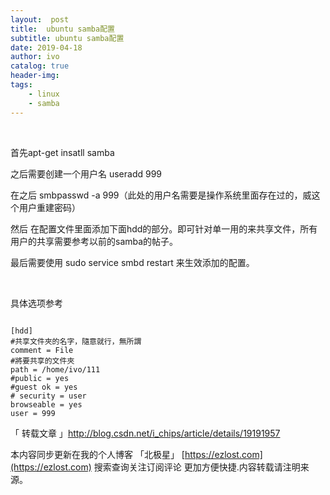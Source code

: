 ```yaml
---
layout:  post
title:  ubuntu samba配置
subtitle: ubuntu samba配置 
date: 2019-04-18
author: ivo
catalog: true
header-img:
tags:
    - linux
    - samba
---
```

 

首先apt-get insatll samba

之后需要创建一个用户名 useradd 999

在之后 smbpasswd -a 999（此处的用户名需要是操作系统里面存在过的，威这个用户重建密码）

然后 在配置文件里面添加下面hdd的部分。即可针对单一用的来共享文件，所有用户的共享需要参考以前的samba的帖子。

最后需要使用 sudo service smbd restart 来生效添加的配置。

 

具体选项参考
```

[hdd]
#共享文件夾的名字，隨意就行，無所謂
comment = File
#將要共享的文件夾
path = /home/ivo/111
#public = yes
#guest ok = yes
# security = user
browseable = yes
user = 999
```
「 转载文章 」http://blog.csdn.net/i_chips/article/details/19191957


本内容同步更新在我的个人博客 「北极星」 [https://ezlost.com](https://ezlost.com)  搜索查询关注订阅评论 更加方便快捷.内容转载请注明来源。
